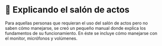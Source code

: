# 🎤 Explicando el salón de actos

Para aquellas personas que requieran el uso del salón de actos pero no saben cómo manejarse, se creó un pequeño manual donde explica los fundamentos de su funcionamiento. En éste se incluye cómo manejarse con el monitor, micrófonos y volúmenes.
